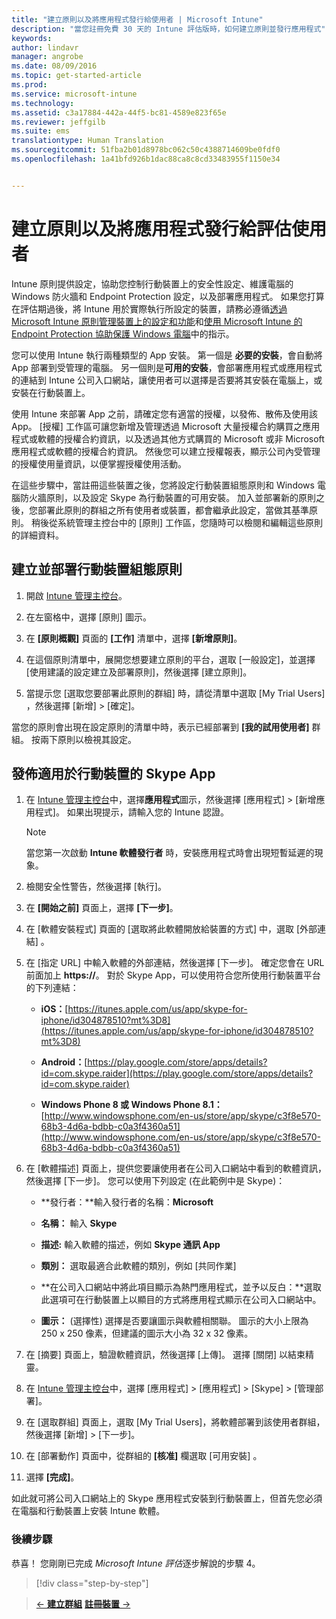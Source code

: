 ```yaml
---
title: "建立原則以及將應用程式發行給使用者 | Microsoft Intune"
description: "當您註冊免費 30 天的 Intune 評估版時，如何建立原則並發行應用程式"
keywords: 
author: lindavr
manager: angrobe
ms.date: 08/09/2016
ms.topic: get-started-article
ms.prod: 
ms.service: microsoft-intune
ms.technology: 
ms.assetid: c3a17884-442a-44f5-bc81-4589e823f65e
ms.reviewer: jeffgilb
ms.suite: ems
translationtype: Human Translation
ms.sourcegitcommit: 51fba2b01d8978bc062c50c4388714609be0fdf0
ms.openlocfilehash: 1a41bfd926b1dac88ca8c8cd33483955f1150e34


---
```



# 建立原則以及將應用程式發行給評估使用者
Intune 原則提供設定，協助您控制行動裝置上的安全性設定、維護電腦的 Windows 防火牆和 Endpoint Protection 設定，以及部署應用程式。 如果您打算在評估期過後，將 Intune 用於實際執行所設定的裝置，請務必遵循[透過 Microsoft Intune 原則管理裝置上的設定和功能](/intune/deploy-use/manage-settings-and-features-on-your-devices-with-microsoft-intune-policies)和[使用 Microsoft Intune 的 Endpoint Protection 協助保護 Windows 電腦](/intune/deploy-use/help-secure-windows-pcs-with-endpoint-protection-for-microsoft-intune)中的指示。

您可以使用 Intune 執行兩種類型的 App 安裝。 第一個是 **必要的安裝**，會自動將 App 部署到受管理的電腦。 另一個則是**可用的安裝**，會部署應用程式或應用程式的連結到 Intune 公司入口網站，讓使用者可以選擇是否要將其安裝在電腦上，或安裝在行動裝置上。

使用 Intune 來部署 App 之前，請確定您有適當的授權，以發佈、散佈及使用該 App。 [授權] 工作區可讓您新增及管理透過 Microsoft 大量授權合約購買之應用程式或軟體的授權合約資訊，以及透過其他方式購買的 Microsoft 或非 Microsoft 應用程式或軟體的授權合約資訊。 然後您可以建立授權報表，顯示公司內受管理的授權使用量資訊，以便掌握授權使用活動。

在這些步驟中，當註冊這些裝置之後，您將設定行動裝置組態原則和 Windows 電腦防火牆原則，以及設定 Skype 為行動裝置的可用安裝。 加入並部署新的原則之後，您部署此原則的群組之所有使用者或裝置，都會繼承此設定，當做其基準原則。 稍後從系統管理主控台中的 [原則]  工作區，您隨時可以檢閱和編輯這些原則的詳細資料。

## 建立並部署行動裝置組態原則

1.  開啟 [Intune 管理主控台](https://manage.microsoft.com/)。

2.  在左窗格中，選擇 [原則] 圖示。

3.  在 **[原則概觀]** 頁面的 **[工作]** 清單中，選擇 **[新增原則]**。

4.  在這個原則清單中，展開您想要建立原則的平台，選取 [一般設定]，並選擇 [使用建議的設定建立及部署原則]，然後選擇 [建立原則]。

5.  當提示您 [選取您要部署此原則的群組] 時，請從清單中選取 [My Trial Users] ，然後選擇 [新增] &gt; [確定]。

當您的原則會出現在設定原則的清單中時，表示已經部署到 **[我的試用使用者]** 群組。 按兩下原則以檢視其設定。

## 發佈適用於行動裝置的 Skype App

1.  在 [Intune 管理主控台](https://manage.microsoft.com/)中，選擇**應用程式**圖示，然後選擇 [應用程式] &gt; [新增應用程式]。 如果出現提示，請輸入您的 Intune 認證。

    > [!NOTE]
    > 當您第一次啟動 **Intune 軟體發行者** 時，安裝應用程式時會出現短暫延遲的現象。

2.  檢閱安全性警告，然後選擇 [執行]。

3.  在 **[開始之前]** 頁面上，選擇 **[下一步]**。

4.  在 [軟體安裝程式]  頁面的 [選取將此軟體開放給裝置的方式] 中，選取 [外部連結] 。

5.  在 [指定 URL] 中輸入軟體的外部連結，然後選擇 [下一步]。 確定您會在 URL 前面加上 **https://**。 對於 Skype App，可以使用符合您所使用行動裝置平台的下列連結：

    -   **iOS：**[https://itunes.apple.com/us/app/skype-for-iphone/id304878510?mt%3D8](https://itunes.apple.com/us/app/skype-for-iphone/id304878510?mt%3D8)

    -   **Android：**[https://play.google.com/store/apps/details?id=com.skype.raider](https://play.google.com/store/apps/details?id=com.skype.raider)

    -   **Windows Phone 8 或 Windows Phone 8.1：**[http://www.windowsphone.com/en-us/store/app/skype/c3f8e570-68b3-4d6a-bdbb-c0a3f4360a51](http://www.windowsphone.com/en-us/store/app/skype/c3f8e570-68b3-4d6a-bdbb-c0a3f4360a51)

6.  在 [軟體描述] 頁面上，提供您要讓使用者在公司入口網站中看到的軟體資訊，然後選擇 [下一步]。 您可以使用下列設定 (在此範例中是 Skype)：

    -   **發行者：**輸入發行者的名稱：**Microsoft**

    -   **名稱：** 輸入 **Skype**

    -   **描述:** 輸入軟體的描述，例如 **Skype 通訊 App**

    -   **類別：** 選取最適合此軟體的類別，例如 [共同作業] 

    -   **在公司入口網站中將此項目顯示為熱門應用程式，並予以反白：**選取此選項可在行動裝置上以顯目的方式將應用程式顯示在公司入口網站中。

    -   **圖示：**  (選擇性) 選擇是否要讓圖示與軟體相關聯。 圖示的大小上限為 250 x 250 像素，但建議的圖示大小為 32 x 32 像素。

7.  在 [摘要] 頁面上，驗證軟體資訊，然後選擇 [上傳]。 選擇 [關閉] 以結束精靈。

8.  在 [Intune 管理主控台](https://manage.microsoft.com/)中，選擇 [應用程式] &gt; [應用程式] &gt; [Skype] &gt; [管理部署]。

9. 在 [選取群組] 頁面上，選取 [My Trial Users]，將軟體部署到該使用者群組，然後選擇 [新增] &gt; [下一步]。

10. 在 [部署動作]  頁面中，從群組的 **[核准]** 欄選取 [可用安裝]  。

11. 選擇 **[完成]**。

如此就可將公司入口網站上的 Skype 應用程式安裝到行動裝置上，但首先您必須在電腦和行動裝置上安裝 Intune 軟體。

### 後續步驟
恭喜！ 您剛剛已完成 *Microsoft Intune 評估*逐步解說的步驟 4。

>[!div class="step-by-step"]

>[&larr; **建立群組**](.\get-started-with-a-30-day-trial-of-microsoft-intune-step-3.md)     [**註冊裝置** &rarr;](.\get-started-with-a-30-day-trial-of-microsoft-intune-step-5.md)  



<!--HONumber=Aug16_HO2-->


